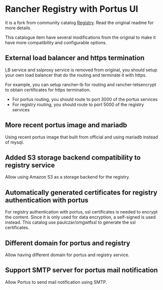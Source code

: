 # Rancher Registry with Portus UI

It is a fork from community catalog [Registry](https://github.com/rancher/community-catalog/tree/master/templates/registry). Read the original readme for more details.

This catalogue item have several modifications from the original to make it have more compatibility and configurable options.

## External load balancer and https termination

LB service and sslproxy service is removed from original, you should setup your own load balancer that do the routing and terminate it with https.

For example, you can setup rancher-lb for routing and rancher-letsencrypt to obtain certificates for https termination.
- For portus routing, you should route to port 3000 of the portus services
- For registry routing, you should route to port 5000 of the registry services

## More recent portus image and mariadb

Using recent portus image that built from official and using mariadb instead of mysql.

## Added S3 storage backend compatibility to registry service

Allow using Amazon S3 as a storage backend for the registry.

## Automatically generated certificates for registry authentication with portus

For registry authentication with portus, ssl certificates is needed to encrypt the content. Since it is only used for data encryption, a self-signed is used instead. This catalog use paulczar/omgwtfssl to generate the ssl certificates.

## Different domain for portus and registry

Allow having different domain for portus and registry service.

## Support SMTP server for portus mail notification

Allow Portus to send mail notification using SMTP.
